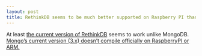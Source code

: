 ```yaml
---
layout: post
title: RethinkDB seems to be much better supported on Raspberry PI than Mongo
---
```


At least [the current version of RethinkDB](http://rethinkdb.com/docs/install/raspbian/) seems to work unlike MongoDB. [Mongo’s current version (3.x) doesn’t compile officially on RaspberryPI or ARM.](https://jira.mongodb.org/browse/SERVER-1811)